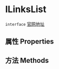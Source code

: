 # ILinksList
`interface` [官网地址](https://microsoft.github.io/monaco-editor/docs.html#interfaces/languages.ILinksList.html)
## 属性 Properties
## 方法 Methods


